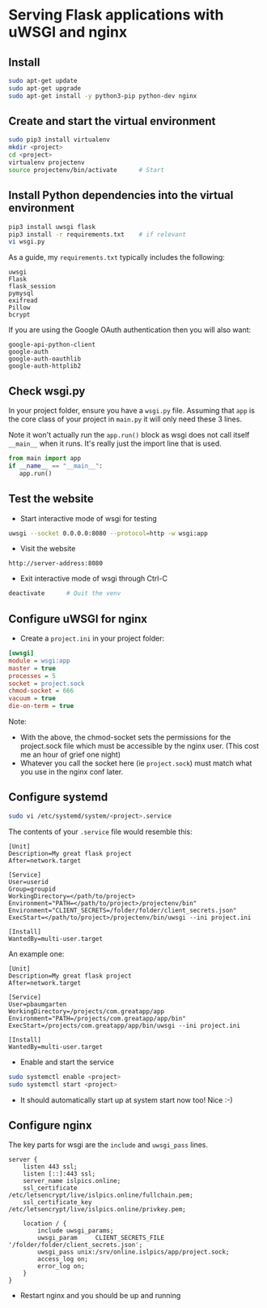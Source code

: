 <!-- TITLE: Python Flask Nginx -->
<!-- SUBTITLE: Serving Flask applications with uWSGI and nginx -->

# Serving Flask applications with uWSGI and nginx

## Install

```bash
sudo apt-get update
sudo apt-get upgrade
sudo apt-get install -y python3-pip python-dev nginx
```

## Create and start the virtual environment

```bash
sudo pip3 install virtualenv
mkdir <project>
cd <project>
virtualenv projectenv
source projectenv/bin/activate		# Start
```

## Install Python dependencies into the virtual environment

```bash
pip3 install uwsgi flask
pip3 install -r requirements.txt    # if relevant
vi wsgi.py
```

As a guide, my `requirements.txt` typically includes the following:

```text
uwsgi
Flask
flask_session
pymysql
exifread
Pillow
bcrypt
```

If you are using the Google OAuth authentication then you will also want:

```
google-api-python-client
google-auth
google-auth-oauthlib
google-auth-httplib2
```

## Check wsgi.py

In your project folder, ensure you have a `wsgi.py` file. Assuming that `app` is the core class of your project in `main.py` it will only need these 3 lines. 

Note it won't actually run the `app.run()` block as wsgi does not call itself `__main__` when it runs. It's really just the import line that is used.

```python
from main import app
if __name__ == "__main__":
   app.run()
```

## Test the website

* Start interactive mode of wsgi for testing

```bash
uwsgi --socket 0.0.0.0:8080 --protocol=http -w wsgi:app
```

* Visit the website

```
http://server-address:8080
```

* Exit interactive mode of wsgi through Ctrl-C

```bash
deactivate		# Quit the venv
```

## Configure uWSGI for nginx

* Create a `project.ini` in your project folder:

```ini
[uwsgi]
module = wsgi:app
master = true
processes = 5
socket = project.sock
chmod-socket = 666
vacuum = true
die-on-term = true
```

Note:  

* With the above, the chmod-socket sets the permissions for the project.sock file which must be accessible by the nginx user. (This cost me an hour of grief one night)
* Whatever you call the socket here (ie `project.sock`) must match what you use in the nginx conf later.

## Configure systemd

```bash
sudo vi /etc/systemd/system/<project>.service
```

The contents of your `.service` file would resemble this:

```
[Unit]
Description=My great flask project
After=network.target

[Service]
User=userid
Group=groupid
WorkingDirectory=</path/to/project>
Environment="PATH=</path/to/project>/projectenv/bin"
Environment="CLIENT_SECRETS=/folder/folder/client_secrets.json"
ExecStart=</path/to/project>/projectenv/bin/uwsgi --ini project.ini

[Install]
WantedBy=multi-user.target
```

An example one:

```
[Unit]
Description=My great flask project
After=network.target

[Service]
User=pbaumgarten
WorkingDirectory=/projects/com.greatapp/app
Environment="PATH=/projects/com.greatapp/app/bin"
ExecStart=/projects/com.greatapp/app/bin/uwsgi --ini project.ini

[Install]
WantedBy=multi-user.target
```

* Enable and start the service

```bash
sudo systemctl enable <project>
sudo systemctl start <project>
```

* It should automatically start up at system start now too! Nice :-)

## Configure nginx

The key parts for wsgi are the `include` and `uwsgi_pass` lines.

```
server { 
    listen 443 ssl;
    listen [::]:443 ssl;
    server_name islpics.online;
    ssl_certificate /etc/letsencrypt/live/islpics.online/fullchain.pem;
    ssl_certificate_key /etc/letsencrypt/live/islpics.online/privkey.pem;
 
    location / { 
        include uwsgi_params;
        uwsgi_param     CLIENT_SECRETS_FILE     '/folder/folder/client_secrets.json';
        uwsgi_pass unix:/srv/online.islpics/app/project.sock;
        access_log on;
        error_log on;
    } 
}
```
	
* Restart nginx and you should be up and running
